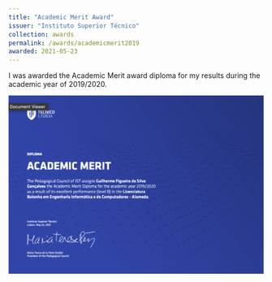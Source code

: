 ```yaml
---
title: "Academic Merit Award"
issuer: "Instituto Superior Técnico"
collection: awards
permalink: /awards/academicmerit2019
awarded: 2021-05-23
---
```


I was awarded the Academic Merit award diploma for my results during the academic year of 2019/2020.

![Academic Merit Award](../files/merit_20192020.png)
